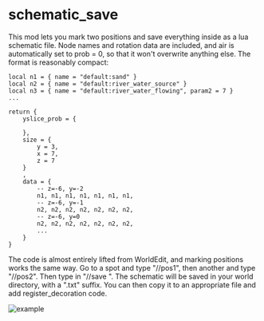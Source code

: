 # schematic_save

This mod lets you mark two positions and save everything inside as a lua schematic file. Node names and rotation data are included, and air is automatically set to prob = 0, so that it won't overwrite anything else. The format is reasonably compact:

```
local n1 = { name = "default:sand" }
local n2 = { name = "default:river_water_source" }
local n3 = { name = "default:river_water_flowing", param2 = 7 }
...

return {
	yslice_prob = {

	},
	size = {
		y = 3,
		x = 7,
		z = 7
	}
	,
	data = {
		-- z=-6, y=-2
		n1, n1, n1, n1, n1, n1, n1, 
		-- z=-6, y=-1
		n2, n2, n2, n2, n2, n2, n2, 
		-- z=-6, y=0
		n2, n2, n2, n2, n2, n2, n2, 
		...
	}
}
```

The code is almost entirely lifted from WorldEdit, and marking positions works the same way. Go to a spot and type "//pos1", then another and type "//pos2". Then type in "//save <file>". The schematic will be saved in your world directory, with a ".txt" suffix. You can then copy it to an appropriate file and add register_decoration code.

![example](https://github.com/duane-r/schematic_save/raw/master/textures/screenshot01.jpg)
